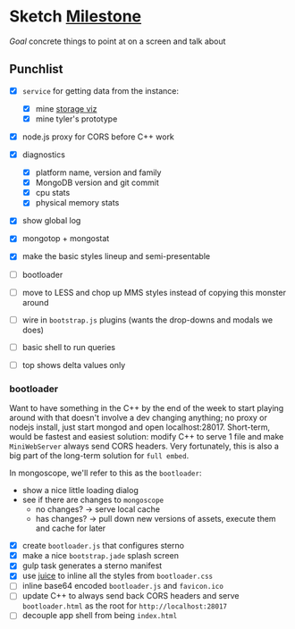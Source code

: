 # Sketch [Milestone](./milestones.md)

_Goal_ concrete things to point at on a screen and talk about

## Punchlist

- [x] `service` for getting data from the instance:
  - [x] mine [storage viz](http://github.com/10gen-labs/storage-viz)
  - [x] mine tyler's prototype
- [x] node.js proxy for CORS before C++ work
- [x] diagnostics
  - [x] platform name, version and family
  - [x] MongoDB version and git commit
  - [x] cpu stats
  - [x] physical memory stats
- [x] show global log
- [x] mongotop + mongostat
- [x] make the basic styles lineup and semi-presentable
- [ ] bootloader
- [ ] move to LESS and chop up MMS styles instead of copying this monster around
- [ ] wire in `bootstrap.js` plugins (wants the drop-downs and modals we does)
- [ ] basic shell to run queries
- [ ] top shows delta values only


### bootloader

Want to have something in the C++ by the end of the week to start playing around
with that doesn't involve a dev changing anything; no proxy or nodejs install,
just start mongod and open localhost:28017.  Short-term, would be fastest and
easiest solution: modify C++ to serve 1 file and make `MiniWebServer` always
send CORS headers. Very fortunately, this is also a big part of the long-term
solution for `full embed`.

In mongoscope, we'll refer to this as the `bootloader`:

- show a nice little loading dialog
- see if there are changes to `mongoscope`
  - no changes? -> serve local cache
  - has changes? -> pull down new versions of assets, execute them and cache for
  later

- [x] create `bootloader.js` that configures sterno
- [x] make a nice `bootstrap.jade` splash screen
- [x] gulp task generates a sterno manifest
- [x] use [juice](https://github.com/learnboost/juice) to inline all the styles
  from `bootloader.css`
- [ ] inline base64 encoded `bootloader.js` and `favicon.ico`
- [ ] update C++ to always send back CORS headers and serve `bootloader.html` as
  the root for `http://localhost:28017`
- [ ] decouple app shell from being `index.html`
